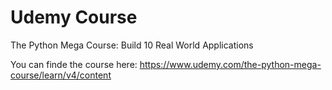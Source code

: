 <h1> Udemy Course </h1>
<p>The Python Mega Course: Build 10 Real World Applications </p>

You can finde the course here:
https://www.udemy.com/the-python-mega-course/learn/v4/content
